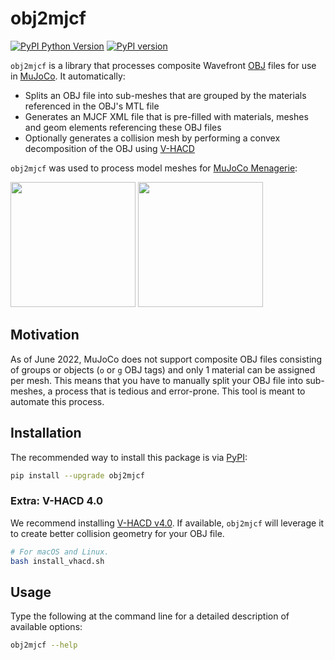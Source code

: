 # obj2mjcf

[![PyPI Python Version][pypi-versions-badge]][pypi]
[![PyPI version][pypi-badge]][pypi]

[pypi-versions-badge]: https://img.shields.io/pypi/pyversions/obj2mjcf
[pypi-badge]: https://badge.fury.io/py/obj2mjcf.svg
[pypi]: https://pypi.org/project/obj2mjcf/

`obj2mjcf` is a library that processes composite Wavefront [OBJ] files for use in [MuJoCo]. It automatically:

* Splits an OBJ file into sub-meshes that are grouped by the materials referenced in the OBJ's MTL file
* Generates an MJCF XML file that is pre-filled with materials, meshes and geom elements referencing these OBJ files
* Optionally generates a collision mesh by performing a convex decomposition of the OBJ using [V-HACD]

`obj2mjcf` was used to process model meshes for [MuJoCo Menagerie]:

<p float="left">
  <img src="https://raw.githubusercontent.com/deepmind/mujoco_menagerie/main/anybotics_anymal_c/anymal_c.png" height="200">
  <img src="https://raw.githubusercontent.com/deepmind/mujoco_menagerie/main/franka_emika_panda/panda.png" height="200">
</p>

## Motivation

As of June 2022, MuJoCo does not support composite OBJ files consisting of groups or objects (`o` or `g` OBJ tags) and only 1 material can be assigned per mesh. This means that you have to manually split your OBJ file into sub-meshes, a process that is tedious and error-prone. This tool is meant to automate this process.

## Installation

The recommended way to install this package is via [PyPI](https://pypi.org/project/obj2mjcf/):

```bash
pip install --upgrade obj2mjcf
```

### Extra: V-HACD 4.0

We recommend installing [V-HACD v4.0](https://github.com/kmammou/v-hacd). If available, `obj2mjcf` will leverage it to create better collision geometry for your OBJ file.

```bash
# For macOS and Linux.
bash install_vhacd.sh
```

## Usage

Type the following at the command line for a detailed description of available options:

```bash
obj2mjcf --help
```

[OBJ]: https://en.wikipedia.org/wiki/Wavefront_.obj_file
[MuJoCo]: https://github.com/deepmind/mujoco
[V-HACD]: https://github.com/kmammou/v-hacd
[MuJoCo Menagerie]: https://github.com/deepmind/mujoco_menagerie
